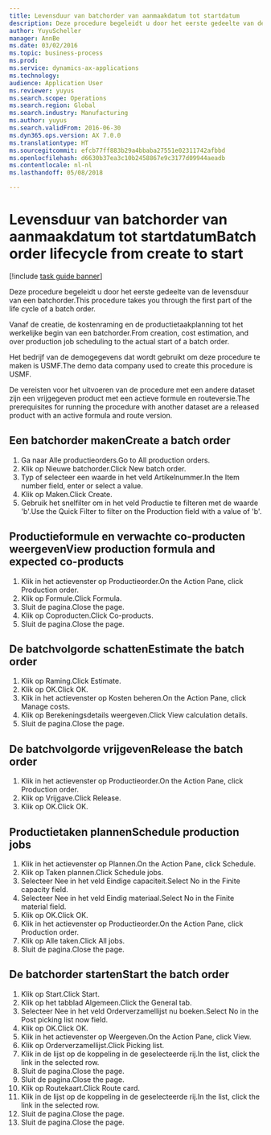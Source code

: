 ```yaml
--- 
title: Levensduur van batchorder van aanmaakdatum tot startdatum
description: Deze procedure begeleidt u door het eerste gedeelte van de levensduur van een batchorder.
author: YuyuScheller
manager: AnnBe
ms.date: 03/02/2016
ms.topic: business-process
ms.prod: 
ms.service: dynamics-ax-applications
ms.technology: 
audience: Application User
ms.reviewer: yuyus
ms.search.scope: Operations
ms.search.region: Global
ms.search.industry: Manufacturing
ms.author: yuyus
ms.search.validFrom: 2016-06-30
ms.dyn365.ops.version: AX 7.0.0
ms.translationtype: HT
ms.sourcegitcommit: efcb77ff883b29a4bbaba27551e02311742afbbd
ms.openlocfilehash: d6630b37ea3c10b2458867e9c3177d09944aeadb
ms.contentlocale: nl-nl
ms.lasthandoff: 05/08/2018

---
```

# <a name="batch-order-lifecycle-from-create-to-start"></a><span data-ttu-id="7b7a0-103">Levensduur van batchorder van aanmaakdatum tot startdatum</span><span class="sxs-lookup"><span data-stu-id="7b7a0-103">Batch order lifecycle from create to start</span></span>

[!include [task guide banner](../../includes/task-guide-banner.md)]

<span data-ttu-id="7b7a0-104">Deze procedure begeleidt u door het eerste gedeelte van de levensduur van een batchorder.</span><span class="sxs-lookup"><span data-stu-id="7b7a0-104">This procedure takes you through the first part of the life cycle of a batch order.</span></span>

<span data-ttu-id="7b7a0-105">Vanaf de creatie, de kostenraming en de productietaakplanning tot het werkelijke begin van een batchorder.</span><span class="sxs-lookup"><span data-stu-id="7b7a0-105">From creation, cost estimation, and over production job scheduling to the actual start of a batch order.</span></span>



<span data-ttu-id="7b7a0-106">Het bedrijf van de demogegevens dat wordt gebruikt om deze procedure te maken is USMF.</span><span class="sxs-lookup"><span data-stu-id="7b7a0-106">The demo data company used to create this procedure is USMF.</span></span> 



<span data-ttu-id="7b7a0-107">De vereisten voor het uitvoeren van de procedure met een andere dataset zijn een vrijgegeven product met een actieve formule en routeversie.</span><span class="sxs-lookup"><span data-stu-id="7b7a0-107">The prerequisites for running the procedure with another dataset are a released product with an active formula and route version.</span></span>


## <a name="create-a-batch-order"></a><span data-ttu-id="7b7a0-108">Een batchorder maken</span><span class="sxs-lookup"><span data-stu-id="7b7a0-108">Create a batch order</span></span>
1. <span data-ttu-id="7b7a0-109">Ga naar Alle productieorders.</span><span class="sxs-lookup"><span data-stu-id="7b7a0-109">Go to All production orders.</span></span>
2. <span data-ttu-id="7b7a0-110">Klik op Nieuwe batchorder.</span><span class="sxs-lookup"><span data-stu-id="7b7a0-110">Click New batch order.</span></span>
3. <span data-ttu-id="7b7a0-111">Typ of selecteer een waarde in het veld Artikelnummer.</span><span class="sxs-lookup"><span data-stu-id="7b7a0-111">In the Item number field, enter or select a value.</span></span>
4. <span data-ttu-id="7b7a0-112">Klik op Maken.</span><span class="sxs-lookup"><span data-stu-id="7b7a0-112">Click Create.</span></span>
5. <span data-ttu-id="7b7a0-113">Gebruik het snelfilter om in het veld Productie te filteren met de waarde 'b'.</span><span class="sxs-lookup"><span data-stu-id="7b7a0-113">Use the Quick Filter to filter on the Production field with a value of 'b'.</span></span>

## <a name="view-production-formula-and-expected-co-products"></a><span data-ttu-id="7b7a0-114">Productieformule en verwachte co-producten weergeven</span><span class="sxs-lookup"><span data-stu-id="7b7a0-114">View production formula and expected co-products</span></span>
1. <span data-ttu-id="7b7a0-115">Klik in het actievenster op Productieorder.</span><span class="sxs-lookup"><span data-stu-id="7b7a0-115">On the Action Pane, click Production order.</span></span>
2. <span data-ttu-id="7b7a0-116">Klik op Formule.</span><span class="sxs-lookup"><span data-stu-id="7b7a0-116">Click Formula.</span></span>
3. <span data-ttu-id="7b7a0-117">Sluit de pagina.</span><span class="sxs-lookup"><span data-stu-id="7b7a0-117">Close the page.</span></span>
4. <span data-ttu-id="7b7a0-118">Klik op Coproducten.</span><span class="sxs-lookup"><span data-stu-id="7b7a0-118">Click Co-products.</span></span>
5. <span data-ttu-id="7b7a0-119">Sluit de pagina.</span><span class="sxs-lookup"><span data-stu-id="7b7a0-119">Close the page.</span></span>

## <a name="estimate-the-batch-order"></a><span data-ttu-id="7b7a0-120">De batchvolgorde schatten</span><span class="sxs-lookup"><span data-stu-id="7b7a0-120">Estimate the batch order</span></span>
1. <span data-ttu-id="7b7a0-121">Klik op Raming.</span><span class="sxs-lookup"><span data-stu-id="7b7a0-121">Click Estimate.</span></span>
2. <span data-ttu-id="7b7a0-122">Klik op OK.</span><span class="sxs-lookup"><span data-stu-id="7b7a0-122">Click OK.</span></span>
3. <span data-ttu-id="7b7a0-123">Klik in het actievenster op Kosten beheren.</span><span class="sxs-lookup"><span data-stu-id="7b7a0-123">On the Action Pane, click Manage costs.</span></span>
4. <span data-ttu-id="7b7a0-124">Klik op Berekeningsdetails weergeven.</span><span class="sxs-lookup"><span data-stu-id="7b7a0-124">Click View calculation details.</span></span>
5. <span data-ttu-id="7b7a0-125">Sluit de pagina.</span><span class="sxs-lookup"><span data-stu-id="7b7a0-125">Close the page.</span></span>

## <a name="release-the-batch-order"></a><span data-ttu-id="7b7a0-126">De batchvolgorde vrijgeven</span><span class="sxs-lookup"><span data-stu-id="7b7a0-126">Release the batch order</span></span>
1. <span data-ttu-id="7b7a0-127">Klik in het actievenster op Productieorder.</span><span class="sxs-lookup"><span data-stu-id="7b7a0-127">On the Action Pane, click Production order.</span></span>
2. <span data-ttu-id="7b7a0-128">Klik op Vrijgave.</span><span class="sxs-lookup"><span data-stu-id="7b7a0-128">Click Release.</span></span>
3. <span data-ttu-id="7b7a0-129">Klik op OK.</span><span class="sxs-lookup"><span data-stu-id="7b7a0-129">Click OK.</span></span>

## <a name="schedule-production-jobs"></a><span data-ttu-id="7b7a0-130">Productietaken plannen</span><span class="sxs-lookup"><span data-stu-id="7b7a0-130">Schedule production jobs</span></span>
1. <span data-ttu-id="7b7a0-131">Klik in het actievenster op Plannen.</span><span class="sxs-lookup"><span data-stu-id="7b7a0-131">On the Action Pane, click Schedule.</span></span>
2. <span data-ttu-id="7b7a0-132">Klik op Taken plannen.</span><span class="sxs-lookup"><span data-stu-id="7b7a0-132">Click Schedule jobs.</span></span>
3. <span data-ttu-id="7b7a0-133">Selecteer Nee in het veld Eindige capaciteit.</span><span class="sxs-lookup"><span data-stu-id="7b7a0-133">Select No in the Finite capacity field.</span></span>
4. <span data-ttu-id="7b7a0-134">Selecteer Nee in het veld Eindig materiaal.</span><span class="sxs-lookup"><span data-stu-id="7b7a0-134">Select No in the Finite material field.</span></span>
5. <span data-ttu-id="7b7a0-135">Klik op OK.</span><span class="sxs-lookup"><span data-stu-id="7b7a0-135">Click OK.</span></span>
6. <span data-ttu-id="7b7a0-136">Klik in het actievenster op Productieorder.</span><span class="sxs-lookup"><span data-stu-id="7b7a0-136">On the Action Pane, click Production order.</span></span>
7. <span data-ttu-id="7b7a0-137">Klik op Alle taken.</span><span class="sxs-lookup"><span data-stu-id="7b7a0-137">Click All jobs.</span></span>
8. <span data-ttu-id="7b7a0-138">Sluit de pagina.</span><span class="sxs-lookup"><span data-stu-id="7b7a0-138">Close the page.</span></span>

## <a name="start-the-batch-order"></a><span data-ttu-id="7b7a0-139">De batchorder starten</span><span class="sxs-lookup"><span data-stu-id="7b7a0-139">Start the batch order</span></span>
1. <span data-ttu-id="7b7a0-140">Klik op Start.</span><span class="sxs-lookup"><span data-stu-id="7b7a0-140">Click Start.</span></span>
2. <span data-ttu-id="7b7a0-141">Klik op het tabblad Algemeen.</span><span class="sxs-lookup"><span data-stu-id="7b7a0-141">Click the General tab.</span></span>
3. <span data-ttu-id="7b7a0-142">Selecteer Nee in het veld Orderverzamellijst nu boeken.</span><span class="sxs-lookup"><span data-stu-id="7b7a0-142">Select No in the Post picking list now field.</span></span>
4. <span data-ttu-id="7b7a0-143">Klik op OK.</span><span class="sxs-lookup"><span data-stu-id="7b7a0-143">Click OK.</span></span>
5. <span data-ttu-id="7b7a0-144">Klik in het actievenster op Weergeven.</span><span class="sxs-lookup"><span data-stu-id="7b7a0-144">On the Action Pane, click View.</span></span>
6. <span data-ttu-id="7b7a0-145">Klik op Orderverzamellijst.</span><span class="sxs-lookup"><span data-stu-id="7b7a0-145">Click Picking list.</span></span>
7. <span data-ttu-id="7b7a0-146">Klik in de lijst op de koppeling in de geselecteerde rij.</span><span class="sxs-lookup"><span data-stu-id="7b7a0-146">In the list, click the link in the selected row.</span></span>
8. <span data-ttu-id="7b7a0-147">Sluit de pagina.</span><span class="sxs-lookup"><span data-stu-id="7b7a0-147">Close the page.</span></span>
9. <span data-ttu-id="7b7a0-148">Sluit de pagina.</span><span class="sxs-lookup"><span data-stu-id="7b7a0-148">Close the page.</span></span>
10. <span data-ttu-id="7b7a0-149">Klik op Routekaart.</span><span class="sxs-lookup"><span data-stu-id="7b7a0-149">Click Route card.</span></span>
11. <span data-ttu-id="7b7a0-150">Klik in de lijst op de koppeling in de geselecteerde rij.</span><span class="sxs-lookup"><span data-stu-id="7b7a0-150">In the list, click the link in the selected row.</span></span>
12. <span data-ttu-id="7b7a0-151">Sluit de pagina.</span><span class="sxs-lookup"><span data-stu-id="7b7a0-151">Close the page.</span></span>
13. <span data-ttu-id="7b7a0-152">Sluit de pagina.</span><span class="sxs-lookup"><span data-stu-id="7b7a0-152">Close the page.</span></span>


